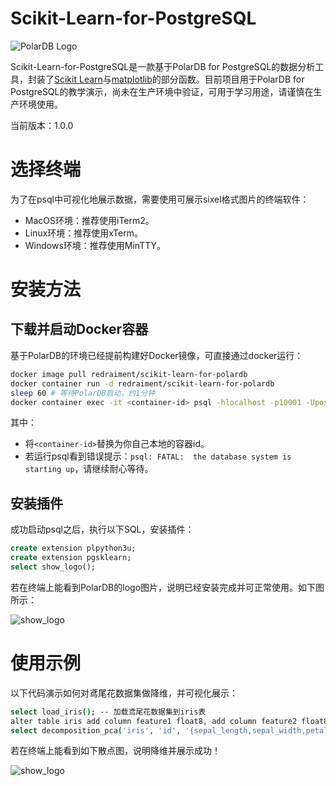 Scikit-Learn-for-PostgreSQL
====

![PolarDB Logo](https://raw.githubusercontent.com/redraiment/SciKit-Learn-for-PostgreSQL/main/images/PolarDB-logo.png)

Scikit-Learn-for-PostgreSQL是一款基于PolarDB for PostgreSQL的数据分析工具，封装了[Scikit Learn](http://scikit-learn.org/stable/index.html)与[matplotlib](https://matplotlib.org/stable/index.html)的部分函数。目前项目用于PolarDB for PostgreSQL的教学演示，尚未在生产环境中验证，可用于学习用途，请谨慎在生产环境使用。

当前版本：1.0.0

# 选择终端

为了在psql中可视化地展示数据，需要使用可展示sixel格式图片的终端软件：

* MacOS环境：推荐使用iTerm2。
* Linux环境：推荐使用xTerm。
* Windows环境：推荐使用MinTTY。

# 安装方法

## 下载并启动Docker容器

基于PolarDB的环境已经提前构建好Docker镜像，可直接通过docker运行：

```sh
docker image pull redraiment/scikit-learn-for-polardb
docker container run -d redraiment/scikit-learn-for-polardb
sleep 60 # 等待PolarDB启动，约1分钟
docker container exec -it <container-id> psql -hlocalhost -p10001 -Upostgres
```

其中：

* 将`<container-id>`替换为你自己本地的容器id。
* 若运行psql看到错误提示：`psql: FATAL:  the database system is starting up`，请继续耐心等待。

## 安装插件

成功启动psql之后，执行以下SQL，安装插件：

```sql
create extension plpython3u;
create extension pgsklearn;
select show_logo();
```

若在终端上能看到PolarDB的logo图片，说明已经安装完成并可正常使用。如下图所示：

![show_logo](https://raw.githubusercontent.com/redraiment/SciKit-Learn-for-PostgreSQL/main/images/snapshots-show-logo.png)

# 使用示例

以下代码演示如何对鸢尾花数据集做降维，并可视化展示：

```sh
select load_iris(); -- 加载鸢尾花数据集到iris表
alter table iris add column feature1 float8, add column feature2 float8;
select decomposition_pca('iris', 'id', '{sepal_length,sepal_width,petal_length,petal_width}'::text[], '{feature1,feature2}'::text[]); -- 将4个维度的数据降维成2个维度的数据

```

若在终端上能看到如下散点图，说明降维并展示成功！

![show_logo](https://raw.githubusercontent.com/redraiment/SciKit-Learn-for-PostgreSQL/main/images/snapshots-show-lmplot.png)
